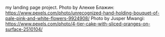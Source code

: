 my landing page project.
Photo by Алекке Блажин: https://www.pexels.com/photo/unrecognized-hand-holding-bouquet-of-pale-pink-and-white-flowers-9924908/
Photo by Jusper Mwangi: https://www.pexels.com/photo/4-tier-cake-with-sliced-oranges-on-surface-2510104/
